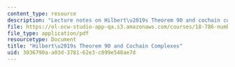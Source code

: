 ```yaml
---
content_type: resource
description: "Lecture notes on Hilbert\u2019s Theorem 90 and cochain complexes."
file: https://ol-ocw-studio-app-qa.s3.amazonaws.com/courses/18-786-number-theory-ii-class-field-theory-spring-2016/3036790aa03d378162e3c899e548ae7d_MIT18_786S16_lec9.pdf
file_type: application/pdf
resourcetype: Document
title: "Hilbert\u2019s Theorem 90 and Cochain Complexes"
uid: 3036790a-a03d-3781-62e3-c899e548ae7d
---
```

